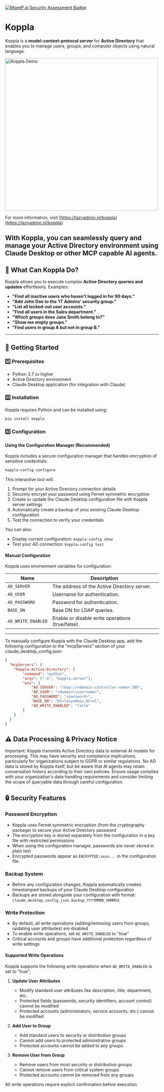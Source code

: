 [![MseeP.ai Security Assessment Badge](https://mseep.net/pr/ruudmens-koppla-badge.png)](https://mseep.ai/app/ruudmens-koppla)

# Koppla

Koppla is a **model-context-protocol server** for **Active Directory** that enables you to manage users, groups, and computer objects using natural language.

<img src="https://github.com/ruudmens/Koppla/blob/main/assets/Koppla-demo.gif?raw=true" alt="Koppla Demo" width="500"/>

For more information, visit [https://lazyadmin.nl/koppla](https://lazyadmin.nl/koppla)

With Koppla, you can seamlessly query and manage your Active Directory environment using Claude Desktop or other MCP capable AI agents.
---

## 🔹 What Can Koppla Do?

Koppla allows you to execute complex **Active Directory queries and updates** effortlessly. Examples:

- **"Find all inactive users who haven't logged in for 90 days."**
- **"Add John Doe to the 'IT Admins' security group."**
- **"List all locked-out user accounts."**
- **"Find all users in the Sales department."**
- **"Which groups does Jane Smith belong to?"**
- **"Show me empty groups."**
- **"Find users in group A but not in group B."**

---

## 🚀 Getting Started

### 1️⃣ **Prerequisites**
- Python 3.7 or higher
- Active Directory environment
- Claude Desktop application (for integration with Claude)

### 2️⃣ **Installation**
Koppla requires Python and can be installed using:
```bash
pip install koppla
```

### 3️⃣ **Configuration**

#### Using the Configuration Manager (Recommended)

Koppla includes a secure configuration manager that handles encryption of sensitive credentials:

```bash
koppla-config configure
```

This interactive tool will:
1. Prompt for your Active Directory connection details
2. Securely encrypt your password using Fernet symmetric encryption
3. Create or update the Claude Desktop configuration file with Koppla server settings
4. Automatically create a backup of your existing Claude Desktop configuration
5. Test the connection to verify your credentials

You can also:
- Display current configuration: `koppla-config show`
- Test your AD connection: `koppla-config test`

#### Manual Configuration

Koppla uses environment variables for configuration:

| Name             | Description                                        |
|-----------------|--------------------------------------------------|
| `AD_SERVER`     | The address of the Active Directory server.      |
| `AD_USER`       | Username for authentication.                     |
| `AD_PASSWORD`   | Password for authentication.                     |
| `BASE_DN`       | Base DN for LDAP queries.                        |
| `AD_WRITE_ENABLED` | Enable or disable write operations (true/false). |

---

To manually configure Koppla with the Claude Desktop app, add the following configuration to the "mcpServers" section of your claude_desktop_config.json:

```json
{
  "mcpServers": {
    "Koppla-Active-Directory": {
        "command": "python",
        "args": ["-m", "koppla.server"],
        "env": {
            "AD_SERVER": "ldap://<domain-controller-name>:389",
            "AD_USER": "<domain\\username>",
            "AD_PASSWORD": "<password>",
            "BASE_DN": "DC=lazyadmin,DC=nl",
            "AD_WRITE_ENABLED": "false"
        }
    }
  }
}
```

## ⚠️ Data Processing & Privacy Notice
Important: Koppla transmits Active Directory data to external AI models for processing. This may have security and compliance implications, particularly for organizations subject to GDPR or similar regulations. No AD data is stored by Koppla itself, but be aware that AI agents may retain conversation history according to their own policies. Ensure usage complies with your organization's data handling requirements and consider limiting the scope of queryable data through careful configuration.

## 🔒 Security Features

### Password Encryption
- Koppla uses Fernet symmetric encryption (from the cryptography package) to secure your Active Directory password
- The encryption key is stored separately from the configuration in a key file with restricted permissions
- When using the configuration manager, passwords are never stored in plain text
- Encrypted passwords appear as `ENCRYPTED:xxxx...` in the configuration file

### Backup System
- Before any configuration changes, Koppla automatically creates timestamped backups of your Claude Desktop configuration
- Backups are stored alongside your configuration with format: `claude_desktop_config.json.backup_YYYYMMDD_HHMMSS`

### Write Protection
- By default, all write operations (adding/removing users from groups, updating user attributes) are disabled
- To enable write operations, set `AD_WRITE_ENABLED` to "true"
- Critical accounts and groups have additional protection regardless of write settings

#### Supported Write Operations
Koppla supports the following write operations when `AD_WRITE_ENABLED` is set to "true":

1. **Update User Attributes**
   - Modify standard user attributes like description, title, department, etc.
   - Protected fields (passwords, security identifiers, account control) cannot be modified
   - Protected accounts (administrators, service accounts, etc.) cannot be modified

2. **Add User to Group**
   - Add standard users to security or distribution groups
   - Cannot add users to protected administrative groups
   - Protected accounts cannot be added to any groups

3. **Remove User from Group**
   - Remove users from most security or distribution groups
   - Cannot remove users from critical system groups
   - Protected accounts cannot be removed from any groups

All write operations require explicit confirmation before execution.